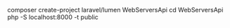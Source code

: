 composer create-project laravel/lumen WebServersApi
cd WebServersApi
php -S localhost:8000 -t public
